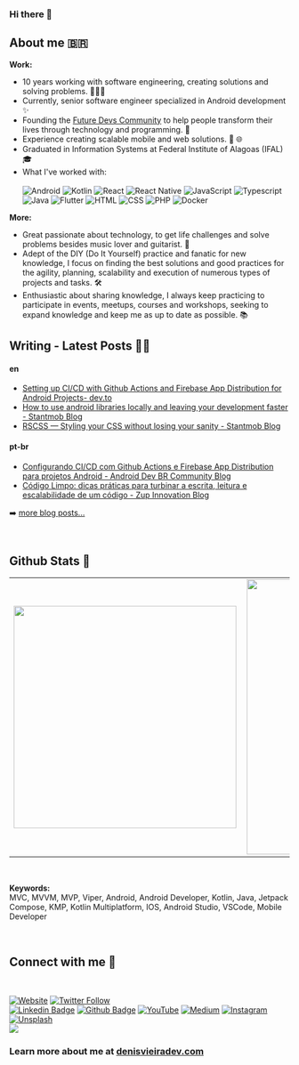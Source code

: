 ### Hi there 👋

## About me 🇧🇷 

<b>Work:</b> <br>
- 10 years working with software engineering, creating solutions and solving problems. 🧑🏿‍💻
- Currently, senior software engineer specialized in Android development ✨
- Founding the [Future Devs Community](https://bit.ly/futurosdevs) to help people transform their lives through technology and programming. 🚀
- Experience creating scalable mobile and web solutions. 📱 🌐
- Graduated in Information Systems at Federal Institute of Alagoas (IFAL) 🎓
- What I've worked with: <br/><br/>
  ![Android](https://img.shields.io/badge/-Android-green?style=flat&logoColor=white&logo=android)
  ![Kotlin](https://img.shields.io/badge/-Kotlin-B81EE7?style=flat&logoColor=white&logo=kotlin) 
  ![React](https://img.shields.io/badge/-React-5ED3F3?style=flat&logoColor=white&logo=react) 
  ![React Native](https://img.shields.io/badge/-ReactNative-5ED3F3?style=flat&logoColor=white&logo=react) 
  ![JavaScript](https://img.shields.io/badge/-JavaScript-ffdd19?style=flat&logoColor=white&logo=javascript) 
  ![Typescript](https://img.shields.io/badge/-Typescript-ffdd19?style=flat&logoColor=white&logo=typescript&color=3178C6) 
  ![Java](https://img.shields.io/badge/-Java-ff961f?style=flat&logoColor=white&logo=java) 
  ![Flutter](https://img.shields.io/badge/-flutter-45D1FD?style=flat&logoColor=white&logo=flutter) 
  ![HTML](https://img.shields.io/badge/-HTML-ff0d00?style=flat&logoColor=white&logo=html5) 
  ![CSS](https://img.shields.io/badge/-CSS-196eff?style=flat&logoColor=white&logo=css3)
  ![PHP](https://img.shields.io/badge/-php-7478AE?style=flat&logoColor=white&logo=php) 
  ![Docker](https://img.shields.io/badge/-docker-1090D1?style=flat&logoColor=white&logo=docker) 

<b>More:</b> <br>
- Great passionate about technology, to get life challenges and solve problems besides music lover and guitarist. 🎸
- Adept of the DIY (Do It Yourself) practice and fanatic for new knowledge, I focus on finding the best solutions and good practices for the agility, planning, scalability and execution of numerous types of projects and tasks. 🛠️
- Enthusiastic about sharing knowledge, I always keep practicing to participate in events, meetups, courses and workshops, seeking to expand knowledge and keep me as up to date as possible. 📚



## Writing - Latest Posts ✍🏾

<!-- BLOG-POST-LIST:START -->
#### en
- [Setting up CI/CD with Github Actions and Firebase App Distribution for Android Projects- dev.to](https://dev.to/denisvieira05/setting-up-ci-cd-with-github-actions-and-firebase-app-distribution-for-android-projects-4en5)
- [How to use android libraries locally and leaving your development faster - Stantmob Blog](https://medium.com/stantmob/how-to-use-android-libraries-locally-and-leaving-your-development-more-fast-47ef921c6dd9)
- [RSCSS — Styling your CSS without losing your sanity - Stantmob Blog](https://medium.com/stantmob/how-to-use-android-libraries-locally-and-leaving-your-development-more-fast-47ef921c6dd9)

#### pt-br
- [Configurando CI/CD com Github Actions e Firebase App Distribution para projetos Android - Android Dev BR Community Blog](https://medium.com/android-dev-br/configurando-ci-cd-com-github-actions-e-firebase-app-distribution-para-projetos-android-8df02096610b)
- [Código Limpo: dicas práticas para turbinar a escrita, leitura e escalabilidade de um código - Zup Innovation Blog](https://www.zup.com.br/blog/codigo-limpo-dicas-praticas)
<!-- BLOG-POST-LIST:END -->

➡️ [more blog posts...](https://denisvieira.notion.site/Blog-and-Talks-b6c96fae71814b8ba7d6ccdd3c1da945)

</br>

## Github Stats 📜

<center>
  <table>
    <tr>
        <td><img width="400px" align="left" src="https://github-readme-stats.vercel.app/api/top-langs/?username=denisvieiradev&hide=html,TSQL,CSS,PLSQL,SCSS,Jupyter%20Notebook&layout=compact&count_private=true&langs_count=8" /></td>
        <td><img width="495px" align="left" src="https://github-readme-stats.vercel.app/api?username=denisvieiradev&show_icons=true&count_private=true" /></td>
    </tr>   
  </table>
</center>

</br>

<b>Keywords:</b> <br>
MVC, MVVM, MVP, Viper, Android, Android Developer, Kotlin, Java, Jetpack Compose, KMP, Kotlin Multiplatform, IOS, Android Studio, VSCode, Mobile Developer

</br>

## Connect with me 💬 

</br>

[![Website](https://img.shields.io/website?label=denisvieiradev.com&style=for-the-badge&url=https%3A%2F%2Fdenisvieiradev.com)](https://denisvieiradev.com)
[![Twitter Follow](https://img.shields.io/twitter/follow/denisvieiradev?color=1DA1F2&logo=twitter&style=for-the-badge)](https://twitter.com/intent/follow?original_referer=https%3A%2F%2Fgithub.com%2Fdenisvieiradev&screen_name=denisvieiradev)
</br>
[![Linkedin Badge](https://img.shields.io/badge/-LinkedIn-0077B5?style=flat&logo=Linkedin&logoColor=white&link=https://www.linkedin.com/in/denisvieiradev)](https://www.linkedin.com/in/denisvieiradev/) 
[![Github Badge](https://img.shields.io/badge/-Github-242A2D?style=flat&logo=Github&logoColor=white&link=https://github.com/denisvieiradev/)](https://github.com/denisvieiradev/) 
[![YouTube](https://img.shields.io/badge/-Youtube-FF0000?style=flat&logo=youtube&logoColor=white&link=https://www.youtube.com/@denisvieiradev?view_as=subscriber)](https://www.youtube.com/@denisvieiradev?view_as=subscriber) 
[![Medium](https://img.shields.io/badge/-medium-242A2D?style=flat&logo=medium&logoColor=white&link=https://denisvieiradev.medium.com/)](https://denisvieiradev.medium.com/) 
[![Instagram](https://img.shields.io/badge/-instagram-D42F8A?style=flat&logo=instagram&logoColor=white&link=https://www.instagram.com/denisvieiradev)](https://www.instagram.com/denisvieiradev) 
[![Unsplash](https://img.shields.io/badge/-unsplash-000000?style=flat&logo=unsplash&logoColor=white&link=https://unsplash.com/@denisvieira05)](https://unsplash.com/@denisvieira05)
</br>
![](https://komarev.com/ghpvc/?username=denisvieira05)

### Learn more about me at [denisvieiradev.com](https://denisvieiradev.com)
